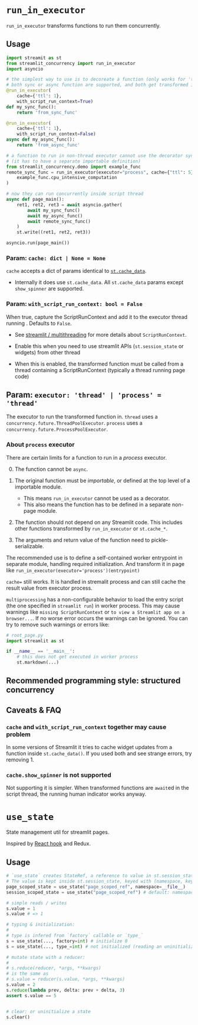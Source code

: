# `run_in_executor`

`run_in_executor` transforms functions to run them concurrently.

## Usage

```py
import streamit as st
from streamlit_concurrency import run_in_executor
import asyncio

# the simplest way to use is to decoreate a function (only works for 'thread' executor)
# both sync or async function are supported, and both get transformed into async function
@run_in_executor(
    cache={'ttl': 1},
    with_script_run_context=True)
def my_sync_func():
    return 'from_sync_func'

@run_in_executor(
    cache={'ttl': 1},
    with_script_run_context=False)
async def my_async_func():
    return 'from_async_func'

# a function to run in non-thread executor cannot use the decorator syntax
# (it has to have a separate importable definition)
from streamlit_concurrency.demo import example_func
remote_sync_func = run_in_executor(executor="process", cache={"ttl": 5})(
    example_func.cpu_intensive_computation
)

# now they can run concurrently inside script thread
async def page_main():
    ret1, ret2, ret3 = await asyncio.gather(
        await my_sync_func()
        await my_async_func()
        await remote_sync_func()
    )
    st.write((ret1, ret2, ret3))

asyncio.run(page_main())
```

### Param: `cache: dict | None = None`

`cache` accepts a dict of params identical to [`st.cache_data`](https://docs.streamlit.io/develop/api-reference/caching-and-state/st.cache_data).

- Internally it does use `st.cache_data`. All `st.cache_data` params except `show_spinner` are supported.


### Param: `with_script_run_context: bool = False`

When true, capture the ScriptRunContext and add it to the executor thread running . Defaults to `False`.

- See [streamlit / multithreading](https://docs.streamlit.io/develop/concepts/design/multithreading) for more details about `ScriptRunContext`.

- Enable this when you need to use streamlit APIs (`st.session_state` or widgets) from other thread

- When this is enabled, the transformed function must be called from a thread containing a ScriptRunContext (typically a thread running page code)

## Param: `executor: 'thread' | 'process' = 'thread'`

The executor to run the transformed function in. `thread` uses a `concurrency.future.ThreadPoolExecutor`. `process` uses a `concurrency.future.ProcessPoolExecutor`. 

### About `process` executor

There are certain limits for a function to run in a _process_ executor.

0. The function cannot be `async`.

1. The original function must be _importable_, or defined at the top level of a importable module.
    - This means `run_in_executor` cannot be used as a decorator.
    - This also means the function has to be defined in a separate non-page module.

2. The function should not depend on any Streamlit code. This includes other functions transformed by `run_in_executor` or `st.cache_*`.

3. The arguments and return value of the function need to pickle-serializable.

The recommended use is to define a self-contained worker entrypoint in separate module, handling required initialization. And transform it in page like `run_in_executor(executor='process')(entrypoint)`

`cache=` still works. It is handled in stremalit process and can still cache the result value from executor process.

`multiprocessing` has a non-configurable behavior to load the entry script (the one specified in `streamlit run`) in worker process. This may cause warnings like `missing ScriptRunContext` or `to view a Streamlit app on a browser...`. If no worse error occurs the warnings can be ignored. You can try to remove such warnings or errors like:

```py
# root_page.py
import streamlit as st

if __name__ == '__main__':
    # this does not get executed in worker process
    st.markdown(...)


```


## Recommended programming style: structured concurrency

<!-- TODO: more -->

<!-- TBD: should we recommend more complete framework like trio?-->

## Caveats & FAQ



### `cache` and `with_script_run_context` together may cause problem

In some versions of Streamlit it tries to cache widget updates from a function inside `st.cache_data()`. If you used both and see strange errors, try removing 1.

### `cache.show_spinner` is not supported

<!--
Supporting it would implicitly (showing a spinner requires a ScriptRunContext)
-->

Not supporting it is simpler. When transformed functions are `await`ed in the script thread, the running human indicator works anyway.

# `use_state`

State management util for streamlit pages.

Inspired by [React hook](https://react.dev/reference/react/hooks) and Redux.

## Usage

```py
# `use_state` creates StateRef, a reference to value in st.session_state.
# The value is kept inside st.session_state, keyed with (namespace, key) tuple
page_scoped_state = use_state("page_scoped_ref", namespace=__file__)
session_scoped_state = use_state("page_scoped_ref") # default: namespace=None

# simple reads / writes
s.value = 1
s.value # => 1

# typing & initialization:
#
# type is infered from `factory` callable or `type_`
s = use_state(..., factory=int) # initialize 0
s = use_state(..., type_=int) # not initialized (reading an uninitialized state throws KeyError)

# mutate state with a reducer:
# 
# s.reduce(reducer, *args, **kwargs)
# is the same as
# s.value = reducer(s.value, *args, **kwargs)
s.value = 2
s.reduce(lambda prev, delta: prev + delta, 3)
assert s.value == 5


# clear: or uninitialize a state
s.clear()
```